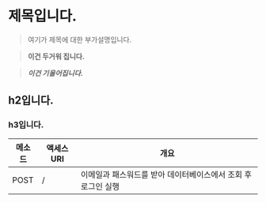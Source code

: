 # 제목입니다.
> 여기가 제목에 대한 부가설명입니다.

> **이건 두거워 집니다.**

> ***이건 기울어집니다.***
> 
## h2입니다.
### h3입니다.

|메소드|액세스URI|개요|
|-----|-----|-----|
|POST|/|이메일과 패스워드를 받아 데이터베이스에서 조회 후 로그인 실행|
